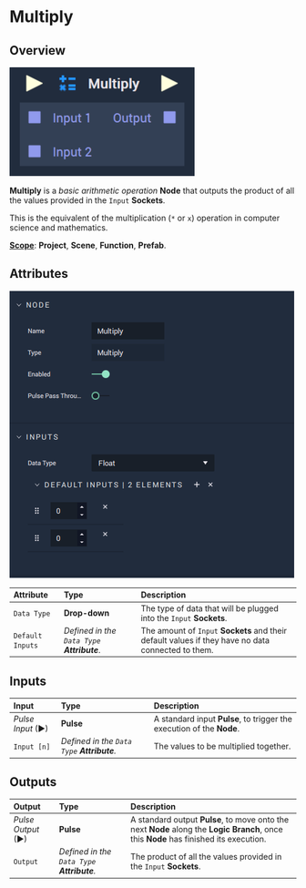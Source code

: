 # Multiply

## Overview

![The Multiply Node.](../../.gitbook/assets/multiplyupdatedimage.png)

**Multiply** is a _basic arithmetic operation_ **Node** that outputs the product of all the values provided in the `Input` **Sockets**.

This is the equivalent of the multiplication \(`*` or `x`\) operation in computer science and mathematics.

[**Scope**](../overview.md#scopes): **Project**, **Scene**, **Function**, **Prefab**.

## Attributes

![The Multiply Node Attributes.](../../.gitbook/assets/node-multiply2-attr.png)

| Attribute | Type | Description |
| :--- | :--- | :--- |
| `Data Type` | **Drop-down** | The type of data that will be plugged into the `Input` **Sockets**. |
| `Default Inputs` | _Defined in the `Data Type` **Attribute**_. | The amount of `Input` **Sockets** and their default values if they have no data connected to them. |

## Inputs

| Input | Type | Description |
| :--- | :--- | :--- |
| _Pulse Input_ \(►\) | **Pulse** | A standard input **Pulse**, to trigger the execution of the **Node**. |
| `Input [n]` | _Defined in the `Data Type` **Attribute**._ | The values to be multiplied together. |

## Outputs

| Output | Type | Description |
| :--- | :--- | :--- |
| _Pulse Output_ \(►\) | **Pulse** | A standard output **Pulse**, to move onto the next **Node** along the **Logic Branch**, once this **Node** has finished its execution. |
| `Output` | _Defined in the `Data Type` **Attribute**._ | The product of all the values provided in the `Input` **Sockets**. |

